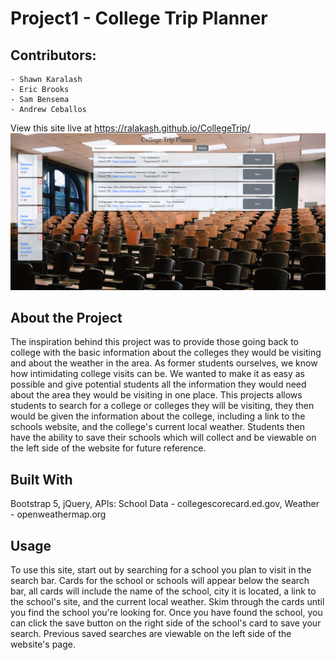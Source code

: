 # Project1 - College Trip Planner
## Contributors: 
    - Shawn Karalash
    - Eric Brooks
    - Sam Bensema
    - Andrew Ceballos

View this site live at https://ralakash.github.io/CollegeTrip/
![CollegeTrip main page screenshot, background of site is of a college lecture hall](./assets/images/main-page-cards.png)

## About the Project
The inspiration behind this project was to provide those going back to college with the basic information about the colleges they would be visiting and about the weather in the area. As former students ourselves, we know how intimidating college visits can be. We wanted to make it as easy as possible and give potential students all the information they would need about the area they would be visiting in one place. This projects allows students to search for a college or colleges they will be visiting, they then would be given the information about the college, including a link to the schools website, and the college's current local weather. Students then have the ability to save their schools which will collect and be viewable on the left side of the website for future reference.

## Built With
Bootstrap 5,
jQuery,
APIs: 
School Data - collegescorecard.ed.gov,
Weather - openweathermap.org

## Usage
To use this site, start out by searching for a school you plan to visit in the search bar. Cards for the school or schools will appear below the search bar, all cards will include the name of the school, city it is located, a link to the school's site, and the current local weather. Skim through the cards until you find the school you're looking for. Once you have found the school, you can click the save button on the right side of the school's card to save your search. Previous saved searches are viewable on the left side of the website's page.